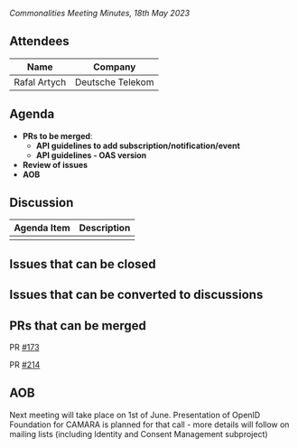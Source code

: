 *Commonalities Meeting Minutes, 18th May 2023*

## Attendees

| Name | Company |
| ---- | ------- |
| Rafal Artych | Deutsche Telekom | 




## Agenda

* **PRs to be merged**:
  - **API guidelines to add subscription/notification/event**
  - **API guidelines - OAS version**
* **Review of issues**
* **AOB**

## Discussion

| Agenda Item | Description |
| ----------- | ----------- |
|             |             |

## Issues that can be closed

## Issues that can be converted to discussions


## PRs that can be merged
PR [#173](https://github.com/camaraproject/WorkingGroups/pull/173) 

PR [#214](https://github.com/camaraproject/WorkingGroups/pull/214) 


## AOB

Next meeting will take place on 1st of June.
Presentation of OpenID Foundation for CAMARA is planned for that call - more details will follow on mailing lists (including Identity and Consent Management subproject)
